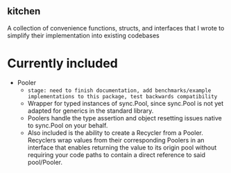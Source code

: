 ## kitchen

A collection of convenience functions, structs, and interfaces that I wrote to simplify their implementation into existing codebases
# Currently included
* Pooler
  - `stage: need to finish documentation, add benchmarks/example implementations to this package, test backwards compatibility`
  - Wrapper for typed instances of sync.Pool, since sync.Pool is not yet adapted for generics in the standard library.
  - Poolers handle the type assertion and object resetting issues native to sync.Pool on your behalf.
  - Also included is the ability to create a Recycler from a Pooler. Recyclers wrap values from their corresponding Poolers in an interface that enables returning the value to its origin pool without requiring your code paths to contain a direct reference to said pool/Pooler. 

